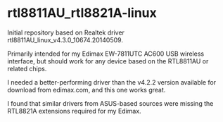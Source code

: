 rtl8811AU_rtl8821A-linux
========================

Initial repository based on Realtek driver rtl8811AU_linux_v4.3.0_10674.20140509.

Primarily intended for my Edimax EW-7811UTC AC600 USB wireless interface, but should work for any device based on the
RTL8811AU or related chips.

I needed a better-performing driver than the v4.2.2 version available for download from edimax.com, and this one
works great.

I found that similar drivers from ASUS-based sources were missing the RTL8821A extensions required for my Edimax.
